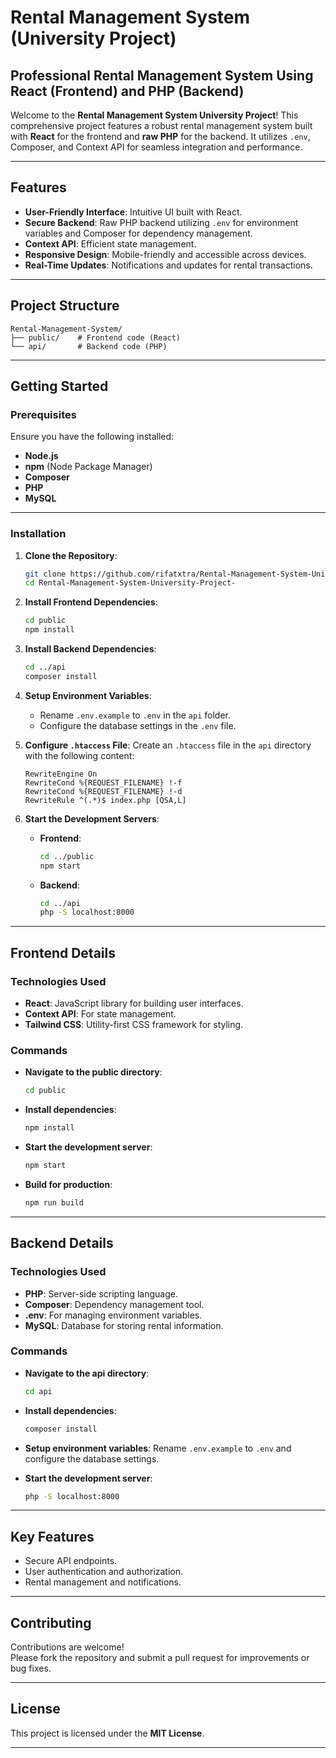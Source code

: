 

# Rental Management System (University Project)

## Professional Rental Management System Using React (Frontend) and PHP (Backend)

Welcome to the **Rental Management System University Project**! This comprehensive project features a robust rental management system built with **React** for the frontend and **raw PHP** for the backend. It utilizes `.env`, Composer, and Context API for seamless integration and performance.

---

## Features

- **User-Friendly Interface**: Intuitive UI built with React.
- **Secure Backend**: Raw PHP backend utilizing `.env` for environment variables and Composer for dependency management.
- **Context API**: Efficient state management.
- **Responsive Design**: Mobile-friendly and accessible across devices.
- **Real-Time Updates**: Notifications and updates for rental transactions.

---

## Project Structure

```
Rental-Management-System/
├── public/    # Frontend code (React)
└── api/       # Backend code (PHP)
```

---

## Getting Started

### Prerequisites

Ensure you have the following installed:

- **Node.js**
- **npm** (Node Package Manager)
- **Composer**
- **PHP**
- **MySQL**

---

### Installation

1. **Clone the Repository**:
   ```bash
   git clone https://github.com/rifatxtra/Rental-Management-System-University-Project-.git
   cd Rental-Management-System-University-Project-
   ```

2. **Install Frontend Dependencies**:
   ```bash
   cd public
   npm install
   ```

3. **Install Backend Dependencies**:
   ```bash
   cd ../api
   composer install
   ```

4. **Setup Environment Variables**:
   - Rename `.env.example` to `.env` in the `api` folder.
   - Configure the database settings in the `.env` file.

5. **Configure `.htaccess` File**:
   Create an `.htaccess` file in the `api` directory with the following content:
   ```plaintext
   RewriteEngine On
   RewriteCond %{REQUEST_FILENAME} !-f
   RewriteCond %{REQUEST_FILENAME} !-d
   RewriteRule ^(.*)$ index.php [QSA,L]
   ```

6. **Start the Development Servers**:
   - **Frontend**:
     ```bash
     cd ../public
     npm start
     ```
   - **Backend**:
     ```bash
     cd ../api
     php -S localhost:8000
     ```

---

## Frontend Details

### Technologies Used

- **React**: JavaScript library for building user interfaces.
- **Context API**: For state management.
- **Tailwind CSS**: Utility-first CSS framework for styling.

### Commands

- **Navigate to the public directory**:
  ```bash
  cd public
  ```
- **Install dependencies**:
  ```bash
  npm install
  ```
- **Start the development server**:
  ```bash
  npm start
  ```
- **Build for production**:
  ```bash
  npm run build
  ```

---

## Backend Details

### Technologies Used

- **PHP**: Server-side scripting language.
- **Composer**: Dependency management tool.
- **.env**: For managing environment variables.
- **MySQL**: Database for storing rental information.

### Commands

- **Navigate to the api directory**:
  ```bash
  cd api
  ```
- **Install dependencies**:
  ```bash
  composer install
  ```
- **Setup environment variables**:
  Rename `.env.example` to `.env` and configure the database settings.

- **Start the development server**:
  ```bash
  php -S localhost:8000
  ```

---

## Key Features

- Secure API endpoints.
- User authentication and authorization.
- Rental management and notifications.

---

## Contributing

Contributions are welcome!  
Please fork the repository and submit a pull request for improvements or bug fixes.

---

## License

This project is licensed under the **MIT License**.

---
